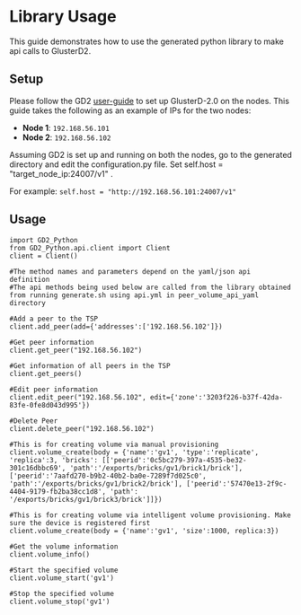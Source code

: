 # Library Usage
This guide demonstrates how to use the generated python library to make api calls to GlusterD2.

## Setup 
Please follow the GD2 [user-guide](https://github.com/gluster/glusterd2/blob/master/doc/quick-start-user-guide.md) to set up GlusterD-2.0 on the nodes.
This guide takes the following as an example of IPs for the two nodes:
 * **Node 1**: `192.168.56.101`
 * **Node 2**: `192.168.56.102`
 
 Assuming GD2 is set up and running on both the nodes, go to the generated directory and edit the configuration.py file. Set  self.host =  "target_node_ip:24007/v1" . 
 
 For example: 
 `self.host = "http://192.168.56.101:24007/v1"`
 
 ## Usage
 ```
 import GD2_Python
 from GD2_Python.api.client import Client
 client = Client()
 
 #The method names and parameters depend on the yaml/json api definition
 #The api methods being used below are called from the library obtained from running generate.sh using api.yml in peer_volume_api_yaml directory 
 
 #Add a peer to the TSP
 client.add_peer(add={'addresses':['192.168.56.102']})
 
 #Get peer information
 client.get_peer("192.168.56.102")
 
 #Get information of all peers in the TSP
 client.get_peers()
 
 #Edit peer information
 client.edit_peer("192.168.56.102", edit={'zone':'3203f226-b37f-42da-83fe-0fe8d043d995'})
 
 #Delete Peer
 client.delete_peer("192.168.56.102")
 
 #This is for creating volume via manual provisioning
 client.volume_create(body = {'name':'gv1', 'type':'replicate', 'replica':3, 'bricks': [['peerid':'0c5bc279-397a-4535-be32-301c16dbbc69', 'path':'/exports/bricks/gv1/brick1/brick'], ['peerid':'7aafd270-b9b2-40b2-ba0e-7289f7d025c0', 'path':'/exports/bricks/gv1/brick2/brick'], ['peerid':'57470e13-2f9c-4404-9179-fb2ba38cc1d8', 'path': '/exports/bricks/gv1/brick3/brick']]})
 
 #This is for creating volume via intelligent volume provisioning. Make sure the device is registered first
 client.volume_create(body = {'name':'gv1', 'size':1000, replica:3})
 
 #Get the volume information
 client.volume_info()
 
 #Start the specified volume
 client.volume_start('gv1')
 
 #Stop the specified volume
 client.volume_stop('gv1')
 
 ```
 
 
